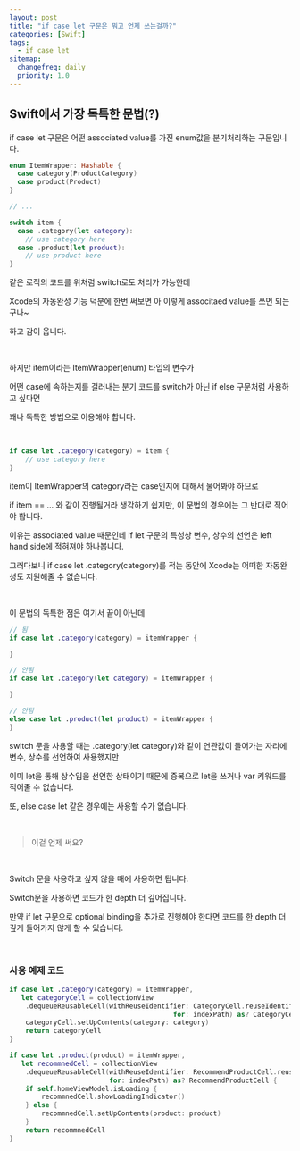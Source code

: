 ```yaml
---
layout: post
title: "if case let 구문은 뭐고 언제 쓰는걸까?"
categories: [Swift]
tags: 
  - if case let
sitemap:
  changefreq: daily
  priority: 1.0
---
```


## Swift에서 가장 독특한 문법(?)

if case let 구문은 어떤 associated value를 가진 enum값을 분기처리하는 구문입니다.

```swift
enum ItemWrapper: Hashable {
  case category(ProductCategory)
  case product(Product)
}

// ...

switch item {
  case .category(let category):
    // use category here
  case .product(let product):
    // use product here
}
```

같은 로직의 코드를 위처럼 switch로도 처리가 가능한데

Xcode의 자동완성 기능 덕분에 한번 써보면 아 이렇게 associtaed value를 쓰면 되는구나~

하고 감이 옵니다.

<br/> 

하지만 item이라는 ItemWrapper(enum) 타입의 변수가

어떤 case에 속하는지를 걸러내는 분기 코드를 switch가 아닌 if else 구문처럼 사용하고 싶다면

꽤나 독특한 방법으로 이용해야 합니다.

<br/> 

```swift
if case let .category(category) = item {
	// use category here
}
```

item이 ItemWrapper의 category라는 case인지에 대해서 물어봐야 하므로

if item == ... 와 같이 진행될거라 생각하기 쉽지만, 이 문법의 경우에는 그 반대로 적어야 합니다.

이유는 associated value 때문인데 if let 구문의 특성상 변수, 상수의 선언은 left hand side에 적혀져야 하나봅니다.

그러다보니 if case let .category(category)를 적는 동안에 Xcode는 어떠한 자동완성도 지원해줄 수 없습니다.

<br/> 

이 문법의 독특한 점은 여기서 끝이 아닌데

```swift
// 됨
if case let .category(category) = itemWrapper {

}

// 안됨
if case let .category(let category) = itemWrapper {

}

// 안됨
else case let .product(let product) = itemWrapper {
}
```

switch 문을 사용할 때는 .category(let category)와 같이 연관값이 들어가는 자리에 변수, 상수를 선언하여 사용했지만

이미 let을 통해 상수임을 선언한 상태이기 때문에 중복으로 let을 쓰거나 var 키워드를 적어줄 수 없습니다. 

또, else case let 같은 경우에는 사용할 수가 없습니다.

<br/> 

> 이걸 언제 써요?

<br/> 

Switch 문을 사용하고 싶지 않을 때에 사용하면 됩니다.

Switch문을 사용하면 코드가 한 depth 더 깊어집니다.

만약 if let 구문으로 optional binding을 추가로 진행해야 한다면 코드를 한 depth 더 깊게 들어가지 않게 할 수 있습니다.

<br/> 

### 사용 예제 코드

```swift
if case let .category(category) = itemWrapper,
   let categoryCell = collectionView
    .dequeueReusableCell(withReuseIdentifier: CategoryCell.reuseIdentifier,
                                         for: indexPath) as? CategoryCell {
    categoryCell.setUpContents(category: category)
    return categoryCell
}

if case let .product(product) = itemWrapper,
   let recommnedCell = collectionView
    .dequeueReusableCell(withReuseIdentifier: RecommendProductCell.reuseIdentifier,
                         for: indexPath) as? RecommendProductCell {
    if self.homeViewModel.isLoading {
        recommnedCell.showLoadingIndicator()
    } else {
        recommnedCell.setUpContents(product: product)
    }
    return recommnedCell
}
```

